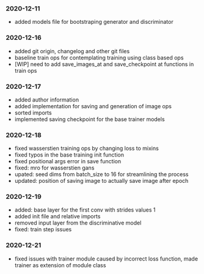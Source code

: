 ### 2020-12-11
- added models file for bootstraping generator and discriminator

### 2020-12-16
- added git origin, changelog and other git files
- baseline train ops for contemplating training using class based ops
- [WIP] need to add save_images_at and save_checkpoint at functions in train ops

### 2020-12-17
- added author information
- added implementation for saving and generation of image ops
- sorted imports
- implemented saving checkpoint for the base trainer models

### 2020-12-18
- fixed wasserstien training ops by changing loss to mixins
- fixed typos in the base training init function
- fixed positional args error in save function
- fixed: mro for wasserstien gans
- upated: seed dims from batch_size to 16 for streamlining the process
- updated: position of saving image to actually save image after epoch

### 2020-12-19
- added: base layer for the first conv with strides values 1
- added init file and relative imports
- removed input layer from the discriminative model
- fixed: train step issues

### 2020-12-21
- fixed issues with trainer module caused by incorrect loss function, made trainer as extension of module class
